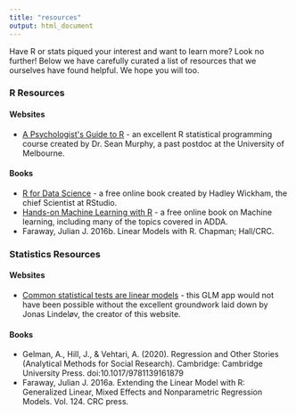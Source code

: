 ```yaml
---
title: "resources"
output: html_document
---
```


Have R or stats piqued your interest and want to learn more? Look no further! Below we have carefully curated a list of resources that we ourselves have found helpful. We hope you will too. 

### R Resources 

#### Websites 
- [A Psychologist's Guide to R](https://github.com/seanchrismurphy/A-Psychologists-Guide-to-R) - an excellent R statistical programming course created by Dr. Sean Murphy, a past postdoc at the University of Melbourne. 

#### Books 
- [R for Data Science](https://r4ds.had.co.nz/) - a free online book created by Hadley Wickham, the chief Scientist at RStudio. 
- [Hands-on Machine Learning with R](https://bradleyboehmke.github.io/HOML/linear-regression.html) - a free online book on Machine learning, including many of the topics covered in ADDA.
- Faraway, Julian J. 2016b. Linear Models with R. Chapman; Hall/CRC.

### Statistics Resources

#### Websites
- [Common statistical tests are linear models](https://lindeloev.github.io/tests-as-linear/) - this GLM app would not have been possible without the excellent groundwork laid down by Jonas Lindeløv, the creator of this website. 

#### Books  
- Gelman, A., Hill, J., & Vehtari, A. (2020). Regression and Other Stories (Analytical Methods for Social Research). Cambridge: Cambridge University Press. doi:10.1017/9781139161879 
- Faraway, Julian J. 2016a. Extending the Linear Model with R: Generalized Linear, Mixed Effects and Nonparametric Regression Models. Vol. 124. CRC press.

